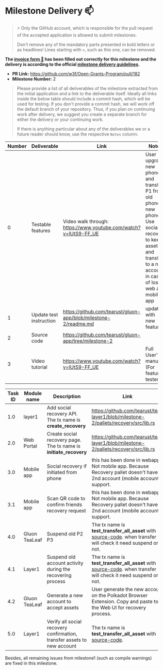 # Milestone Delivery :mailbox:

> ⚡ Only the GitHub account, which is responsible for the pull request of the accepted application is allowed to submit milestones. 
> 
> Don't remove any of the mandatory parts presented in bold letters or as headlines! Lines starting with `>`, such as this one, can be removed.

**The [invoice form :pencil:](https://forms.gle/8Wx7nxtq8fKrsuEz8) has been filled out correctly for this milestone and the delivery is according to the official [milestone delivery guidelines](https://github.com/w3f/General-Grants-Program/blob/master/grants/milestone-deliverables-guidelines.md).**  

* **PR Link:** https://github.com/w3f/Open-Grants-Program/pull/182
* **Milestone Number:** 2

> Please provide a list of all deliverables of the milestone extracted from the initial application and a link to the deliverable itself. Ideally all links inside the below table should include a commit hash, which will be used for testing. If you don't provide a commit hash, we will work off the default branch of your repository. Thus, if you plan on continuing work after delivery, we suggest you create a separate branch for either the delivery or your continuing work. 
> 
> If there is anything particular about any of the deliverables we or a future reader should know, use the respective `Notes` column.

| Number | Deliverable | Link | Notes |
| ------------- | ------------- | ------------- |---------------|
| 0 | Testable features | Video walk through: https://www.youtube.com/watch?v=lUtS9-FF_UE | User upgrade new phone and transfer P1 from old phone to new phone. Use social recovery to keep assets and transfer to a new account in case of lost web and mobile app |
| 1 | Update test instruction | https://github.com/tearust/gluon-app/blob/milestone-2/readme.md | update with new features | 
| 2 | Source code | https://github.com/tearust/gluon-app/tree/milestone-2 |  |
| 3 | Video tutorial | https://www.youtube.com/watch?v=lUtS9-FF_UE | Full User's manual (For feature testers) | 

| Task ID | Module name | Description | Link |
| ------ | ----------- | ---- | ----- |
| 1.0 | layer1 | Add social recovery API. The tx name is **create_recovery** | https://github.com/tearust/tea-layer1/blob/milestone-2/pallets/recovery/src/lib.rs |
| 2.0 | Web Portal | Create social recovery page. The tx name is **initiate_recovery**  | https://github.com/tearust/tea-layer1/blob/milestone-2/pallets/recovery/src/lib.rs |
| 3.0 | Mobile app | Social recovery if initiated from phone | this has been done in webapp. Not mobile app. Because Recovery pallet doesn't have 2nd account (mobile account) support. |
| 3.1 | Mobile app | Scan QR code to confirm friends recovery request |  this has been done in webapp. Not mobile app. Because Recovery pallet doesn't have 2nd account (mobile account) support.  |
| 4.0 | Gluon TeaLeaf | Suspend old P2 P3 | The tx name is **test_transfer_all_asset** with [source-code](https://github.com/tearust/gluon-pallet/blob/milestone-2/gluon/src/lib.rs). when transfer will check it need suspend or not. |
| 4.1 | Layer1 | Suspend old account activity during the recovering process | The tx name is **test_transfer_all_asset** with [source-code](https://github.com/tearust/gluon-pallet/blob/milestone-2/gluon/src/lib.rs). when transfer will check it need suspend or not. |
| 4.2 | Gluon TeaLeaf | Generate a new account to accept assets | User generate the new account on the Polkadot Browser Extension. Copy and paste to the Web UI for recovery process. |
| 5.0 | Layer1 | Verify all social recovery confirmation, transfer assets to new account | The tx name is **test_transfer_all_asset** with [source-code](https://github.com/tearust/gluon-pallet/blob/milestone-2/gluon/src/lib.rs). |


Besides, all remaining issues from milestone1 (such as compile warnings) are fixed in this milestone.

